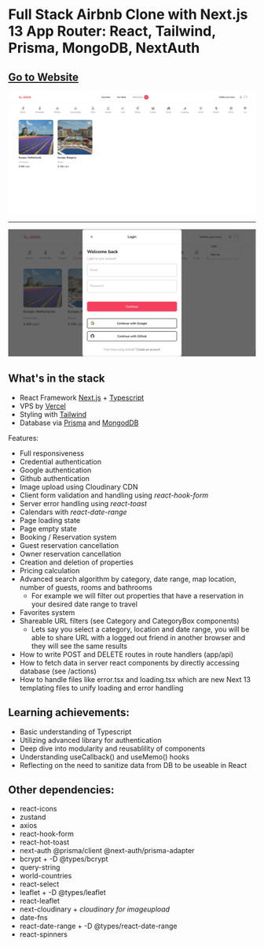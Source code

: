 # Full Stack Airbnb Clone with Next.js 13 App Router: React, Tailwind, Prisma, MongoDB, NextAuth

## [Go to Website](https://vgv-rental.vercel.app/)
[![alt text](https://github.com/VasilGVasilev/airbnb/blob/main/NBs/airbnb-welcome-image.png)](https://vgv-rental.vercel.app/)

---
[![alt text](https://github.com/VasilGVasilev/airbnb/blob/main/NBs/login-form.png)](https://vgv-rental.vercel.app/)


## What's in the stack

- React Framework [Next.js](https://nextjs.org/) + [Typescript](https://www.typescriptlang.org/)
- VPS by [Vercel](https://vercel.com/)
- Styling with [Tailwind](https://tailwindcss.com/)
- Database via [Prisma](https://www.prisma.io/) and [MongodDB](https://www.mongodb.com/)

Features:

- Full responsiveness
- Credential authentication
- Google authentication
- Github authentication
- Image upload using Cloudinary CDN
- Client form validation and handling using *react-hook-form*
- Server error handling using *react-toast*
- Calendars with *react-date-range*
- Page loading state
- Page empty state
- Booking / Reservation system
- Guest reservation cancellation
- Owner reservation cancellation
- Creation and deletion of properties
- Pricing calculation
- Advanced search algorithm by category, date range, map location, number of guests, rooms and bathrooms
    - For example we will filter out properties that have a reservation in your desired date range to travel
- Favorites system
- Shareable URL filters (see Category and CategoryBox components)
    - Lets say you select a category, location and date range, you will be able to share URL with a logged out friend in another browser and they will see the same results
- How to write POST and DELETE routes in route handlers (app/api)
- How to fetch data in server react components by directly accessing database (see /actions)
- How to handle files like error.tsx and loading.tsx which are new Next 13 templating files to unify loading and error handling

## Learning achievements:
- Basic understanding of Typescript
- Utilizing advanced library for authentication
- Deep dive into modularity and reusablility of components
- Understanding useCallback() and useMemo() hooks
- Reflecting on the need to sanitize data from DB to be useable in React

## Other dependencies:

- react-icons
- zustand
- axios
- react-hook-form
- react-hot-toast
- next-auth @prisma/client @next-auth/prisma-adapter
- bcrypt + -D @types/bcrypt
- query-string
- world-countries
- react-select
- leaflet + -D @types/leaflet
- react-leaflet
- next-cloudinary + *cloudinary for imageupload*
- date-fns
- react-date-range + -D @types/react-date-range
- react-spinners

